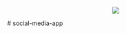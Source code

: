 <p align="center">
  <img src="SKYGRAM/frontend/src/components/SKYGRAM.png"/>
</p>
# social-media-app
